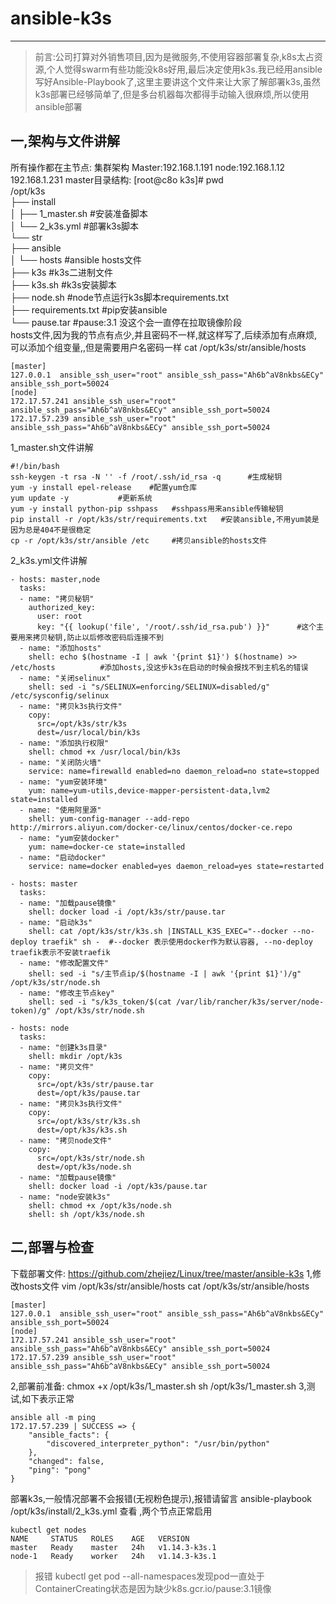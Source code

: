 # ansible-k3s
--------------------- 
>前言:公司打算对外销售项目,因为是微服务,不使用容器部署复杂,k8s太占资源,个人觉得swarm有些功能没k8s好用,最后决定使用k3s.我已经用ansible写好Ansible-Playbook了,这里主要讲这个文件来让大家了解部署k3s,虽然k3s部署已经够简单了,但是多台机器每次都得手动输入很麻烦,所以使用ansible部署
## 一,架构与文件讲解
所有操作都在主节点:
集群架构
Master:192.168.1.191   node:192.168.1.12 192.168.1.231
master目录结构:
[root@c8o k3s]# pwd  
/opt/k3s  
├── install  
│   ├── 1_master.sh  #安装准备脚本  
│   └── 2_k3s.yml     #部署k3s脚本  
└── str  
    ├── ansible  
    │   └── hosts        #ansible hosts文件  
    ├── k3s                #k3s二进制文件  
    ├── k3s.sh           #k3s安装脚本  
    ├── node.sh         #node节点运行k3s脚本requirements.txt  
    ├── requirements.txt   #pip安装ansible  
    └── pause.tar       #pause:3.1  没这个会一直停在拉取镜像阶段  
hosts文件,因为我的节点有点少,并且密码不一样,就这样写了,后续添加有点麻烦,可以添加个组变量,,但是需要用户名密码一样
cat /opt/k3s/str/ansible/hosts
```
[master]
127.0.0.1  ansible_ssh_user="root" ansible_ssh_pass="Ah6b^aV8nkbs&ECy" ansible_ssh_port=50024
[node]
172.17.57.241 ansible_ssh_user="root" ansible_ssh_pass="Ah6b^aV8nkbs&ECy" ansible_ssh_port=50024
172.17.57.239 ansible_ssh_user="root" ansible_ssh_pass="Ah6b^aV8nkbs&ECy" ansible_ssh_port=50024
```
1_master.sh文件讲解
```
#!/bin/bash
ssh-keygen -t rsa -N '' -f /root/.ssh/id_rsa -q      #生成秘钥
yum -y install epel-release    #配置yum仓库
yum update -y           #更新系统       
yum -y install python-pip sshpass   #sshpass用来ansible传输秘钥
pip install -r /opt/k3s/str/requirements.txt   #安装ansible,不用yum装是因为总是404不是很稳定
cp -r /opt/k3s/str/ansible /etc     #拷贝ansible的hosts文件
```
2_k3s.yml文件讲解
```
- hosts: master,node        
  tasks:
  - name: "拷贝秘钥"
    authorized_key:
      user: root
      key: "{{ lookup('file', '/root/.ssh/id_rsa.pub') }}"      #这个主要用来拷贝秘钥,防止以后修改密码后连接不到
  - name: "添加hosts"
    shell: echo $(hostname -I | awk '{print $1}') $(hostname) >> /etc/hosts          #添加hosts,没这步k3s在启动的时候会报找不到主机名的错误
  - name: "关闭selinux"
    shell: sed -i "s/SELINUX=enforcing/SELINUX=disabled/g" /etc/sysconfig/selinux
  - name: "拷贝k3s执行文件"
    copy:
      src=/opt/k3s/str/k3s
      dest=/usr/local/bin/k3s
  - name: "添加执行权限"
    shell: chmod +x /usr/local/bin/k3s
  - name: "关闭防火墙"
    service: name=firewalld enabled=no daemon_reload=no state=stopped
  - name: "yum安装环境"
    yum: name=yum-utils,device-mapper-persistent-data,lvm2 state=installed
  - name: "使用阿里源"
    shell: yum-config-manager --add-repo http://mirrors.aliyun.com/docker-ce/linux/centos/docker-ce.repo
  - name: "yum安装docker"
    yum: name=docker-ce state=installed
  - name: "启动docker"
    service: name=docker enabled=yes daemon_reload=yes state=restarted

- hosts: master
  tasks:
  - name: "加载pause镜像"
    shell: docker load -i /opt/k3s/str/pause.tar
  - name: "启动k3s"
    shell: cat /opt/k3s/str/k3s.sh |INSTALL_K3S_EXEC="--docker --no-deploy traefik" sh -  #--docker 表示使用docker作为默认容器, --no-deploy traefik表示不安装traefik
  - name: "修改配置文件"
    shell: sed -i "s/主节点ip/$(hostname -I | awk '{print $1}')/g" /opt/k3s/str/node.sh
  - name: "修改主节点key"
    shell: sed -i "s/k3s_token/$(cat /var/lib/rancher/k3s/server/node-token)/g" /opt/k3s/str/node.sh

- hosts: node
  tasks:
  - name: "创建k3s目录"
    shell: mkdir /opt/k3s
  - name: "拷贝文件"
    copy:
      src=/opt/k3s/str/pause.tar
      dest=/opt/k3s/pause.tar
  - name: "拷贝k3s执行文件"
    copy:
      src=/opt/k3s/str/k3s.sh
      dest=/opt/k3s/k3s.sh
  - name: "拷贝node文件"
    copy:
      src=/opt/k3s/str/node.sh
      dest=/opt/k3s/node.sh
  - name: "加载pause镜像"
    shell: docker load -i /opt/k3s/pause.tar
  - name: "node安装k3s"
    shell: chmod +x /opt/k3s/node.sh 
    shell: sh /opt/k3s/node.sh 
 ```

## 二,部署与检查
下载部署文件:
https://github.com/zhejiez/Linux/tree/master/ansible-k3s
1,修改hosts文件
vim /opt/k3s/str/ansible/hosts
cat /opt/k3s/str/ansible/hosts
```
[master]
127.0.0.1  ansible_ssh_user="root" ansible_ssh_pass="Ah6b^aV8nkbs&ECy" ansible_ssh_port=50024
[node]
172.17.57.241 ansible_ssh_user="root" ansible_ssh_pass="Ah6b^aV8nkbs&ECy" ansible_ssh_port=50024
172.17.57.239 ansible_ssh_user="root" ansible_ssh_pass="Ah6b^aV8nkbs&ECy" ansible_ssh_port=50024
```
2,部署前准备:
chmox +x /opt/k3s/1_master.sh
sh /opt/k3s/1_master.sh
3,测试,如下表示正常
```
ansible all -m ping
172.17.57.239 | SUCCESS => {
    "ansible_facts": {
        "discovered_interpreter_python": "/usr/bin/python"
    },
    "changed": false,
    "ping": "pong"
}
```
部署k3s,一般情况部署不会报错(无视粉色提示),报错请留言
ansible-playbook /opt/k3s/install/2_k3s.yml
查看 ,两个节点正常启用
```
kubectl get nodes
NAME     STATUS   ROLES    AGE   VERSION
master   Ready    master   24h   v1.14.3-k3s.1
node-1   Ready    worker   24h   v1.14.3-k3s.1
```
>报错
>kubectl get pod --all-namespaces发现pod一直处于ContainerCreating状态是因为缺少k8s.gcr.io/pause:3.1镜像